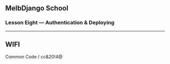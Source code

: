 ## MelbDjango School

### Lesson Eight — Authentication & Deploying

---

## WIFI

Common Code / cc&20!4@
